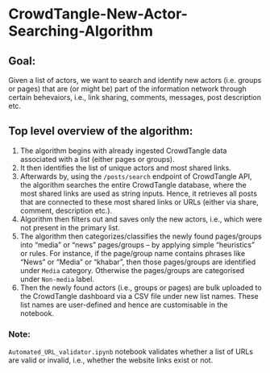# CrowdTangle-New-Actor-Searching-Algorithm

## Goal:
Given a list of actors, we want to search and identify new actors (i.e. groups or pages) that are (or might be) part of the information network through certain behevaiors, i.e., link sharing, comments, messages, post description etc.

## Top level overview of the algorithm:
1.	The algorithm begins with already ingested CrowdTangle data associated with a list (either pages or groups).
2.	It then identifies the list of unique actors and most shared links.
3.	Afterwards by, using the `/posts/search` endpoint of CrowdTangle API, the algorithm searches the entire CrowdTangle database, where the most shared links are used as string inputs. Hence, it retrieves all posts that are connected to these most shared links or URLs (either via share, comment, description etc.).
4.	Algorithm then filters out and saves only the new actors, i.e., which were not present in the primary list.
5.	The algorithm then categorizes/classifies the newly found pages/groups into “media” or “news” pages/groups – by applying simple “heuristics” or rules. For instance, if the page/group name contains phrases like “News” or “Media” or “khabar”, then those pages/groups are identified under `Media` category. Otherwise the pages/groups are categorised under `Non-media` label.
6.	Then the newly found actors (i.e., groups or pages) are bulk uploaded to the CrowdTangle dashboard via a CSV file under new list names. These list names are user-defined and hence are customisable in the notebook.

### Note:
`Automated_URL_validator.ipynb` notebook validates whether a list of URLs are valid or invalid, i.e., whether the website links exist or not.
